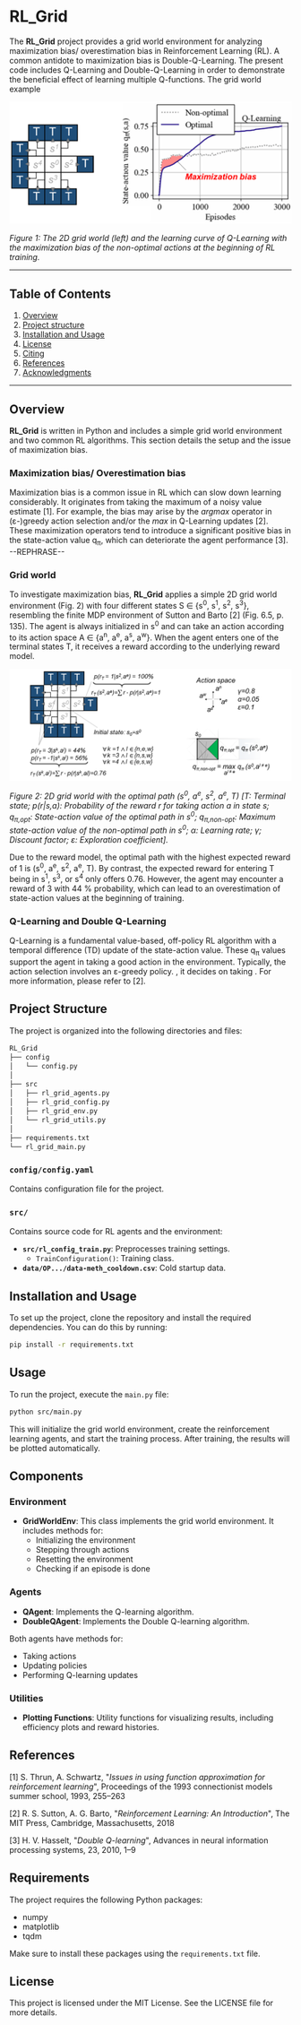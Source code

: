 # RL_Grid

The **RL_Grid** project provides a grid world environment for analyzing maximization bias/ overestimation bias in Reinforcement Learning (RL). A common antidote to maximization bias is Double-Q-Learning. The present code includes Q-Learning and Double-Q-Learning in order to demonstrate the beneficial effect of learning multiple Q-functions. The grid world example 

![RL_Grid_Max](plots/Maximization.png)

*Figure 1: The 2D grid world (left) and the learning curve of Q-Learning with the maximization bias of the non-optimal actions at the beginning of RL training.*

---

## Table of Contents

1. [Overview](#overview)
2. [Project structure](#project-structure)
3. [Installation and Usage](#installation-and-usage)
4. [License](#license)
5. [Citing](#citing)
6. [References](#references)
7. [Acknowledgments](#acknowledgments)

---


## Overview
**RL_Grid** is written in Python and includes a simple grid world environment and two common RL algorithms. This section details the setup and the issue of maximization bias.

### Maximization bias/ Overestimation bias
Maximization bias is a common issue in RL which can slow down learning considerably. It originates from taking the maximum of a noisy value estimate [1]. For example, the bias may arise by the *argmax* operator in (ε-)greedy action selection and/or the *max* in Q-Learning updates [2]. These maximization operators tend to introduce a significant positive bias in the state-action value q<sub>π</sub>, which can deteriorate the agent performance [3]. --REPHRASE--

### Grid world
To investigate maximization bias, **RL_Grid** applies a simple 2D grid world environment (Fig. 2) with four different states S $\in$ {s<sup>0</sup>, s<sup>1</sup>, s<sup>2</sup>, s<sup>3</sup>}, resembling the finite MDP environment of Sutton and Barto [2] (Fig. 6.5, p. 135). The agent is always initialized in s<sup>0</sup> and can take an action according to its action space A $\in$ {a<sup>n</sup>, a<sup>e</sup>, a<sup>s</sup>, a<sup>w</sup>}. When the agent enters one of the terminal states T, it receives a reward according to the underlying reward model.

![RL_Grid_Grid](plots/GridWorld.png)

*Figure 2: 2D grid world with the optimal path (s<sup>0</sup>, a<sup>e</sup>, s<sup>2</sup>, a<sup>e</sup>, T) [T: Terminal state; p(r|s,a): Probability of the reward r for taking action a in state s; q<sub>π,opt</sub>: State-action value of the optimal path in s<sup>0</sup>; q<sub>π,non-opt</sub>: Maximum state-action value of the non-optimal path in s<sup>0</sup>; α: Learning rate; γ; Discount factor; ε: Exploration coefficient].*

Due to the reward model, the optimal path with the highest expected reward of 1 is (s<sup>0</sup>, a<sup>e</sup>, s<sup>2</sup>, a<sup>e</sup>, T). By contrast, the expected reward for entering T being in s<sup>1</sup>, s<sup>3</sup>, or s<sup>4</sup> only offers 0.76. However, the agent may encounter a reward of 3 with 44 % probability, which can lead to an overestimation of state-action values at the beginning of training. 

### Q-Learning and Double Q-Learning
Q-Learning is a fundamental value-based, off-policy RL algorithm with a temporal difference (TD) update of the state-action value. These q<sub>π</sub> values support the agent in taking a good action in the environment. Typically, the action selection involves an ε-greedy policy. , it decides on taking . For more information, please refer to [2].

## Project Structure

The project is organized into the following directories and files:

```plaintext
RL_Grid
├── config
│   └── config.py
│
├── src
│   ├── rl_grid_agents.py
│   ├── rl_grid_config.py
│   ├── rl_grid_env.py
│   └── rl_grid_utils.py
│
├── requirements.txt
└── rl_grid_main.py

```

### `config/config.yaml` 
Contains configuration file for the project.  

### `src/`
Contains source code for RL agents and the environment:  
- **`src/rl_config_train.py`**: Preprocesses training settings.
  - `TrainConfiguration()`: Training class.
- **`data/OP.../data-meth_cooldown.csv`**: Cold startup data.

## Installation and Usage
To set up the project, clone the repository and install the required dependencies. You can do this by running:

```bash
pip install -r requirements.txt
```

## Usage
To run the project, execute the `main.py` file:

```bash
python src/main.py
```

This will initialize the grid world environment, create the reinforcement learning agents, and start the training process. After training, the results will be plotted automatically.

## Components

### Environment
- **GridWorldEnv**: This class implements the grid world environment. It includes methods for:
  - Initializing the environment
  - Stepping through actions
  - Resetting the environment
  - Checking if an episode is done

### Agents
- **QAgent**: Implements the Q-learning algorithm.
- **DoubleQAgent**: Implements the Double Q-learning algorithm.

Both agents have methods for:
- Taking actions
- Updating policies
- Performing Q-learning updates

### Utilities
- **Plotting Functions**: Utility functions for visualizing results, including efficiency plots and reward histories.

## References

[1] S. Thrun, A. Schwartz, "*Issues in using function approximation for reinforcement learning*", Proceedings of the 1993 connectionist models summer school, 1993, 255–263

[2] R. S. Sutton, A. G. Barto, "*Reinforcement Learning: An Introduction*", The MIT Press, Cambridge, Massachusetts, 2018

[3] H. V. Hasselt, "*Double Q-learning*", Advances in neural information processing systems, 23, 2010, 1–9

## Requirements
The project requires the following Python packages:
- numpy
- matplotlib
- tqdm

Make sure to install these packages using the `requirements.txt` file.

## License
This project is licensed under the MIT License. See the LICENSE file for more details.